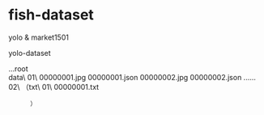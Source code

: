 # fish-dataset
yolo &amp; market1501


yolo-dataset 

...root\
      data\\
        01\\
          00000001.jpg
          00000001.json
          00000002.jpg
          00000002.json 
          ......
        02\\
      （txt\\
          01\\
          00000001.txt
          
          ）
